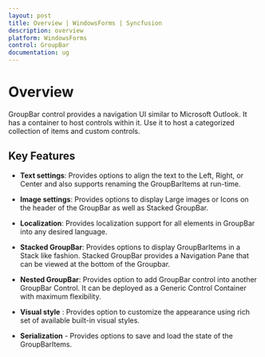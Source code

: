 ```yaml
---
layout: post
title: Overview | WindowsForms | Syncfusion
description: overview
platform: WindowsForms
control: GroupBar
documentation: ug
---
```

# Overview

GroupBar control provides a navigation UI similar to Microsoft Outlook. It has a container to host controls within it. Use it to host a categorized collection of items and custom controls.

## Key Features

* **Text settings**: Provides options to align the text to the Left, Right, or Center and also supports renaming the GroupBarItems at run-time. 

* **Image settings**: Provides options to display Large images or Icons on the header of the GroupBar as well as Stacked GroupBar.

* **Localization**: Provides localization support for all elements in GroupBar into any desired language.

* **Stacked GroupBar**: Provides options to display GroupBarItems in a Stack like fashion. Stacked GroupBar provides a Navigation Pane that can be viewed at the bottom of the Groupbar.

* **Nested GroupBar**: Provides option to add GroupBar control into another GroupBar Control. It can be deployed as a Generic Control Container with maximum flexibility.

* **Visual style** : Provides option to customize the appearance using rich set of available built-in visual styles.

* **Serialization** - Provides options to save and load the state of the GroupBarItems.



